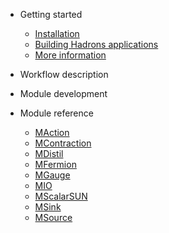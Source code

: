 - Getting started
  - [Installation](install.md)
  - [Building Hadrons applications](apptutorial.md)
  - [More information](moreinfo.md)

- Workflow description

- Module development

- Module reference
  - [MAction](maction.md)
  - [MContraction](mcontraction.md)
  - [MDistil](mdistil.md)
  - [MFermion](mfermion.md)
  - [MGauge](mgauge.md)
  - [MIO](mio.md)
  - [MScalarSUN](mscalarsun.md)
  - [MSink](msink.md)
  - [MSource](msource.md)


